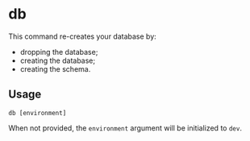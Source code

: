 # db

This command re-creates your database by:

 * dropping the database;
 * creating the database;
 * creating the schema.

## Usage

    db [environment]

When not provided, the `environment` argument will be initialized to `dev`.
